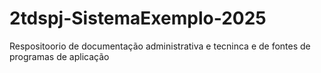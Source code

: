 # 2tdspj-SistemaExemplo-2025
Respositoorio de documentação administrativa e tecninca e de fontes de  programas de aplicação
